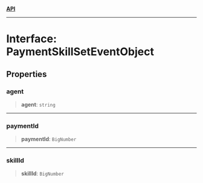 [**API**](../../../README.md)

***

# Interface: PaymentSkillSetEventObject

## Properties

### agent

> **agent**: `string`

***

### paymentId

> **paymentId**: `BigNumber`

***

### skillId

> **skillId**: `BigNumber`
